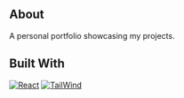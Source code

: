 ## About

A personal portfolio showcasing my projects.

## Built With

[![React][React.dev]][React-url]
[![TailWind][TailWind.com]][TailWind-url]

[React.dev]: https://img.shields.io/badge/React-20232A?style=for-the-badge&logo=react&logoColor=61DAFB
[React-url]: https://react.dev/
[TailWind.com]: https://img.shields.io/badge/Tailwind_CSS-38B2AC?style=for-the-badge&logo=tailwind-css&logoColor=white
[TailWind-url]: https://tailwindcss.com/
